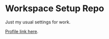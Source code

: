 # Workspace Setup Repo

Just my usual settings for work.

[Profile link here](https://gist.githubusercontent.com/emalfinet/e0c573f6f644064ae23f51a5ee30c624/raw/0f4f1c9d847fd872d870095f2892d5c3382c184f/main-work).
